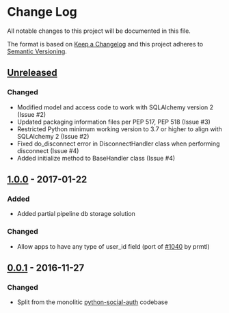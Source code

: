 # Change Log

All notable changes to this project will be documented in this file.

The format is based on [Keep a Changelog](http://keepachangelog.com/)
and this project adheres to [Semantic Versioning](http://semver.org/).

## [Unreleased](https://github.com/python-social-auth/social-app-tornado/commits/master)

### Changed
- Modified model and access code to work with SQLAlchemy version 2 (Issue #2)
- Updated packaging information files per PEP 517, PEP 518 (Issue #3)
- Restricted Python minimum working version to 3.7 or higher to align with SQLAlchemy 2 (Issue #2)
- Fixed do_disconnect error in DisconnectHandler class when performing disconnect (Issue #4)
- Added initialize method to BaseHandler class (Issue #4)

## [1.0.0](https://github.com/python-social-auth/social-app-tornado/releases/tag/1.0.0) - 2017-01-22

### Added
- Added partial pipeline db storage solution

### Changed
- Allow apps to have any type of user_id field (port of [#1040](https://github.com/omab/python-social-auth/pull/1040)
  by prmtl)

## [0.0.1](https://github.com/python-social-auth/social-app-tornado/releases/tag/0.0.1) - 2016-11-27

### Changed
- Split from the monolitic [python-social-auth](https://github.com/omab/python-social-auth)
  codebase
